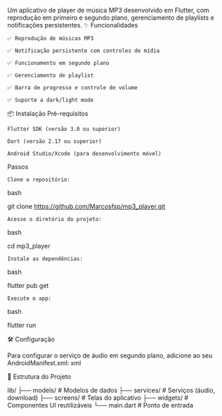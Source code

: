 Um aplicativo de player de música MP3 desenvolvido em Flutter, com reprodução em primeiro e segundo plano, gerenciamento de playlists e notificações persistentes.
✨ Funcionalidades

    ✅ Reprodução de músicas MP3

    ✅ Notificação persistente com controles de mídia

    ✅ Funcionamento em segundo plano

    ✅ Gerenciamento de playlist

    ✅ Barra de progresso e controle de volume

    ✅ Suporte a dark/light mode

📦 Instalação
Pré-requisitos

    Flutter SDK (versão 3.0 ou superior)

    Dart (versão 2.17 ou superior)

    Android Studio/Xcode (para desenvolvimento móvel)

Passos

    Clone o repositório:

bash

git clone https://github.com/Marcosfsp/mp3_player.git

    Acesse o diretório do projeto:

bash

cd mp3_player

    Instale as dependências:

bash

flutter pub get

    Execute o app:

bash

flutter run

🛠️ Configuração

Para configurar o serviço de áudio em segundo plano, adicione ao seu AndroidManifest.xml:
xml

<uses-permission android:name="android.permission.FOREGROUND_SERVICE" />
<uses-permission android:name="android.permission.WAKE_LOCK" />

🎨 Estrutura do Projeto

lib/
├── models/          # Modelos de dados
├── services/        # Serviços (áudio, download)
├── screens/         # Telas do aplicativo
├── widgets/         # Componentes UI reutilizáveis
└── main.dart        # Ponto de entrada
